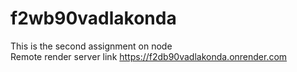 # f2wb90vadlakonda<br>
This is the second assignment on node<br>
Remote render server link https://f2db90vadlakonda.onrender.com


